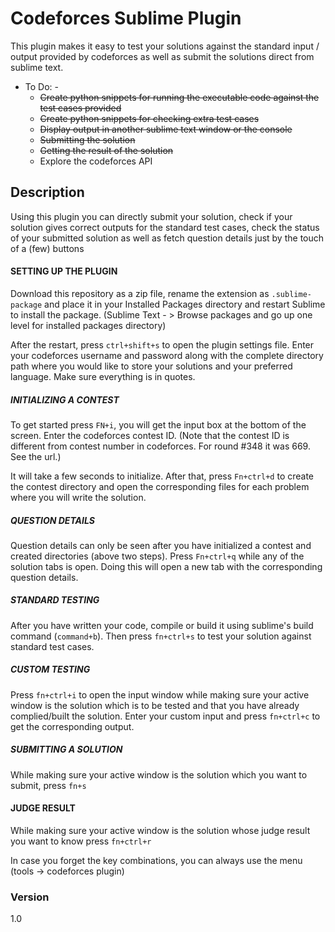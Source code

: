 # Codeforces Sublime Plugin

This plugin makes it easy to test your solutions against the standard input / output provided by codeforces as well as submit the solutions direct from sublime text.

- To Do: -
  - ~~Create python snippets for running the executable code against the test cases provided~~
  - ~~Create python snippets for checking extra test cases~~
  - ~~Display output in another sublime text window or the console~~
  - ~~Submitting the solution~~
  - ~~Getting the result of the solution~~
  -  Explore the codeforces API

## Description
Using this plugin you can directly submit your solution, check if your solution gives correct outputs for the standard test cases, check the status of your submitted solution as well as fetch question details just by the touch of a (few) buttons

#### SETTING UP THE PLUGIN
Download this repository as a zip file, rename the extension as `.sublime-package` and place it in your Installed Packages directory and restart Sublime to install the package.
(Sublime Text - > Browse packages and go up one level for installed packages directory)

After the restart, press `ctrl+shift+s` to open the plugin settings file. Enter your codeforces username and password along with the complete directory path where you would like to store your solutions and your preferred language. Make sure everything is in quotes.

##### INITIALIZING A CONTEST
To get started press `FN+i`, you will get the input box at the bottom of the screen. Enter the codeforces contest ID. (Note that the contest ID is  different from contest number in codeforces. For round #348 it was 669. See the url.)

It will take a few seconds to initialize. After that, press `Fn+ctrl+d` to create the contest directory and open the corresponding files for each problem where you will write the solution.

##### QUESTION DETAILS
Question details can only be seen after you have initialized a contest and created directories (above two steps). Press `Fn+ctrl+q` while any of the solution tabs is open. Doing this will open a new tab with the corresponding question details.

##### STANDARD TESTING
After you have written your code, compile or build it using sublime's build command (`command+b`). Then press `fn+ctrl+s` to test your solution against standard test cases.

##### CUSTOM TESTING
Press `fn+ctrl+i` to open the input window while making sure your active window is the solution which is to be tested and that you have already complied/built the solution. Enter your custom input and press `fn+ctrl+c` to get the corresponding output.

##### SUBMITTING A SOLUTION
While making sure your active window is the solution which you want to submit, press `fn+s`

#### JUDGE RESULT
While making sure your active window is the solution whose judge result you want to know press `fn+ctrl+r`

In case you forget the key combinations, you can always use the menu (tools -> codeforces plugin)

### Version
1.0
